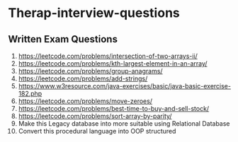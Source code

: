 # Therap-interview-questions

## Written Exam Questions
1. https://leetcode.com/problems/intersection-of-two-arrays-ii/
2. https://leetcode.com/problems/kth-largest-element-in-an-array/
3. https://leetcode.com/problems/group-anagrams/
4. https://leetcode.com/problems/add-strings/
5. https://www.w3resource.com/java-exercises/basic/java-basic-exercise-182.php
6. https://leetcode.com/problems/move-zeroes/
7. https://leetcode.com/problems/best-time-to-buy-and-sell-stock/
8. https://leetcode.com/problems/sort-array-by-parity/
9. Make this Legacy database into more suitable using Relational Database
10. Convert this procedural language into OOP structured  
